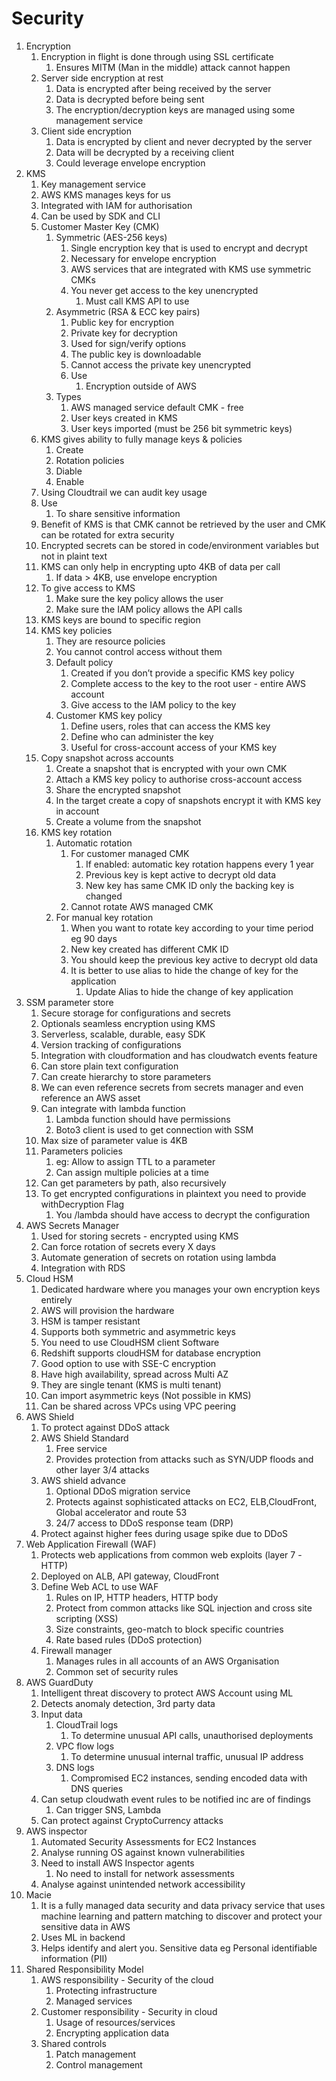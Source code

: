 # Security

1. Encryption
    1. Encryption in flight is done through using SSL certificate
        1. Ensures MITM (Man in the middle) attack cannot happen
    2. Server side encryption at rest
        1. Data is encrypted after being received by the server
        2. Data is decrypted before being sent
        3. The encryption/decryption keys are managed using some management service
    3. Client side encryption
        1. Data is encrypted by client and never decrypted by the server
        2. Data will be decrypted by a receiving client
        3. Could leverage envelope encryption
2. KMS
    1. Key management service
    2. AWS KMS manages keys for us
    3. Integrated with IAM for authorisation
    4. Can be used by SDK and CLI
    5. Customer Master Key (CMK)
        1. Symmetric (AES-256 keys)
            1. Single encryption key that is used to encrypt and decrypt
            2. Necessary for envelope encryption
            3. AWS services that are integrated with KMS use symmetric CMKs
            4. You never get access to the key unencrypted
                1. Must call KMS API to use
        2. Asymmetric (RSA & ECC key pairs)
            1. Public  key for encryption
            2. Private key for decryption
            3. Used for sign/verify options
            4. The public key is downloadable
            5. Cannot access the private key unencrypted
            6. Use
                1. Encryption outside of AWS
        3. Types
            1. AWS managed service default CMK - free
            2. User keys created in KMS
            3. User keys imported (must be 256 bit symmetric keys)
    6. KMS gives ability to fully manage keys & policies
        1. Create
        2. Rotation policies
        3. Diable
        4. Enable
    7. Using Cloudtrail we can audit key usage
    8. Use
        1. To share sensitive information
    9. Benefit of KMS is that CMK cannot be retrieved by the user and CMK can be rotated for extra security
    10. Encrypted secrets can be stored in code/environment variables but not in plaint text
    11. KMS can only help in encrypting upto 4KB of data per call
        1. If data > 4KB, use envelope encryption
    12. To give access to KMS
        1. Make sure the key policy allows the user
        2. Make sure the IAM policy allows the API calls
    13. KMS keys are bound to specific region
    14. KMS key policies
        1. They are resource policies
        2. You cannot control access without them
        3. Default policy
            1. Created if you don’t provide a specific KMS key policy
            2. Complete access to the key to the root user - entire AWS account
            3. Give access to the IAM policy to the key
        4. Customer KMS key policy
            1. Define users, roles that can access the KMS key
            2. Define who can administer the key
            3. Useful for cross-account access of your KMS key
    15. Copy snapshot across accounts
        1. Create a snapshot that is encrypted with your own CMK
        2. Attach a KMS key policy to authorise cross-account access
        3. Share the encrypted snapshot
        4. In the target create a copy of snapshots encrypt it with KMS key in account
        5. Create a volume from the snapshot
    16. KMS key rotation
        1. Automatic rotation
            1. For customer managed CMK
                1. If enabled: automatic key rotation happens every 1 year
                2. Previous key is kept active to decrypt old data
                3. New key has same CMK ID only the backing key is changed
            2. Cannot rotate AWS managed CMK
        2. For manual key rotation
            1. When you want to rotate key according to your time period eg 90 days
            2. New key created has different CMK ID
            3. You should keep the previous key active to decrypt old data
            4. It is better to use alias to hide the change of key for the application
                1. Update Alias to hide the change of key application
3. SSM parameter store
    1. Secure storage for configurations and secrets
    2. Optionals seamless encryption using KMS
    3. Serverless, scalable, durable, easy SDK
    4. Version tracking of configurations
    5. Integration with cloudformation and has cloudwatch events feature
    6. Can store plain text configuration
    7. Can create hierarchy to store parameters
    8. We can even reference secrets from secrets manager and even reference an AWS asset
    9. Can integrate with lambda function
        1. Lambda function should have permissions
        2. Boto3 client is used to get connection with SSM
    10. Max size of parameter value is 4KB
    11. Parameters policies
        1. eg: Allow to assign TTL to a parameter
        2. Can assign multiple policies at a time
    12. Can get parameters by path, also recursively
    13. To get encrypted configurations in plaintext you need to provide withDecryption Flag
        1. You /lambda should have access to decrypt the configuration
4. AWS Secrets Manager
    1. Used for storing secrets - encrypted using KMS
    2. Can force rotation of secrets every X days
    3. Automate generation of secrets on rotation using lambda
    4. Integration with RDS
5. Cloud HSM
    1. Dedicated hardware where you manages your own encryption keys entirely
    2. AWS will provision the hardware
    3. HSM is tamper resistant
    4. Supports both symmetric and asymmetric keys
    5. You need to use CloudHSM client Software
    6. Redshift supports cloudHSM for database encryption
    7. Good option to use with SSE-C encryption
    8. Have high availability, spread across Multi AZ
    9. They are single tenant (KMS is multi tenant)
    10. Can import asymmetric keys (Not possible in KMS)
    11. Can be shared across VPCs using VPC peering
6. AWS Shield
    1. To protect against DDoS attack
    2. AWS Shield Standard
        1. Free service
        2. Provides protection from attacks such as SYN/UDP floods and other layer 3/4 attacks
    3. AWS shield advance
        1. Optional DDoS migration service
        2. Protects against sophisticated attacks on EC2, ELB,CloudFront, Global accelerator and route 53
        3. 24/7 access to DDoS response team (DRP)
    4. Protect against higher fees during usage spike due to DDoS
7. Web Application Firewall (WAF)
    1. Protects web applications from common web exploits (layer 7 -HTTP)
    2. Deployed on ALB, API gateway, CloudFront
    3. Define Web ACL to use WAF
        1. Rules on IP, HTTP headers, HTTP body
        2. Protect from common attacks like SQL injection and cross site scripting (XSS)
        3. Size constraints, geo-match to block specific countries
        4. Rate based rules (DDoS protection)
    4. Firewall manager
        1. Manages rules in all accounts of an AWS Organisation
        2. Common set of security rules
8. AWS GuardDuty
    1. Intelligent threat discovery to protect AWS Account using ML
    2. Detects anomaly detection, 3rd party data
    3. Input data
        1. CloudTrail logs
            1. To determine unusual API calls, unauthorised deployments
        2. VPC flow logs
            1. To determine unusual internal traffic, unusual IP address
        3. DNS logs
            1. Compromised EC2 instances, sending encoded data with DNS queries
    4. Can setup cloudwath event rules to be notified inc are of findings
        1. Can trigger SNS, Lambda
    5. Can protect against CryptoCurrency attacks
9. AWS inspector
    1. Automated Security Assessments for EC2 Instances
    2. Analyse running OS against known vulnerabilities
    3. Need to install AWS Inspector agents
        1. No need to install for network assessments
    4. Analyse against unintended network accessibility 
10. Macie
    1. It is a fully managed data security and data privacy service that uses machine learning and pattern matching to discover and protect your sensitive data in AWS
    2. Uses ML in backend
    3. Helps identify and alert you. Sensitive data eg Personal identifiable information (PII)
11. Shared Responsibility Model
    1. AWS responsibility - Security of the cloud
        1. Protecting infrastructure
        2. Managed services
    2. Customer responsibility - Security in cloud
        1. Usage of resources/services
        2. Encrypting application data
    3. Shared controls
        1. Patch management
        2. Control management

 
